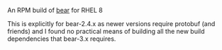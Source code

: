 An RPM build of [bear](https://github.com/rizsotto/Bear) for RHEL 8

This is explicitly for bear-2.4.x as newer versions require protobuf
(and friends) and I found no practical means of building all the new
build dependencies that bear-3.x requires.

